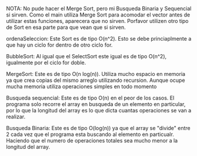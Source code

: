 NOTA: No pude hacer el Merge Sort, pero mi Busqueda Binaria y Sequencial si sirven. Como el main utiliza Merge Sort para acomodar el vector antes de utilizar estas funciones, aparecera que no sirven. Porfavor utilizen otro tipo de Sort en esa parte para que vean que si sirven.

ordenaSeleccion: Este Sort es de tipo O(n^2). Esto se debe princiaplmente a que hay un ciclo for dentro de otro ciclo for.

BubbleSort: Al igual que el SelectSort este igual es de tipo O(n^2), igualmente por el ciclo for doble.

MergeSort: Este es de tipo O(n log(n)). Utiliza mucho espacio en memoria ya que crea copias del mismo arreglo utilizando recursion. Aunque ocupe mucha memoria utiliza operaciones simples en todo momento

Busqueda sequencial: Este es de tipo O(n) en el peor de los casos. El programa solo recorre el array en busqueda de un elemento en particular, por lo que la longitud del array es lo que dicta cuantas operaciones se van a realizar.

Busqueda Binaria: Este es de tipo O(log(n)) ya que el array se "divide" entre 2 cada vez que el programa esta buscando al elemento en particualr. Haciendo que el numero de operaciones totales sea mucho menor a la longitud del array.

